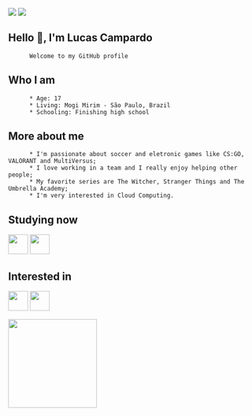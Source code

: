 
<a href="https://instagram.com/lukecampardo" target="_blank"><img src="https://img.shields.io/badge/-Instagram-%23E4405F?style=for-the-badge&logo=instagram&logoColor=white" target="_blank"></a>
<a href="https://www.linkedin.com/in/lucascampardo" target="_blank"><img src="https://img.shields.io/badge/-LinkedIn-%230077B5?style=for-the-badge&logo=linkedin&logoColor=white" target="_blank"></a>  


## Hello :wave:, I'm Lucas Campardo
          Welcome to my GitHub profile

## Who I am
          * Age: 17
          * Living: Mogi Mirim - São Paulo, Brazil
          * Schooling: Finishing high school

## More about me
          * I'm passionate about soccer and eletronic games like CS:GO, VALORANT and MultiVersus;
          * I love working in a team and I really enjoy helping other people;
          * My favorite series are The Witcher, Stranger Things and The Umbrella Academy;
          * I'm very interested in Cloud Computing.

## Studying now
<img src="https://cdn.jsdelivr.net/gh/devicons/devicon/icons/mysql/mysql-original.svg" width="40" height="40"/> <img src="https://cdn.jsdelivr.net/gh/devicons/devicon/icons/go/go-original.svg" width="40" height="40"/>

## Interested in
<img src="https://cdn.jsdelivr.net/gh/devicons/devicon/icons/csharp/csharp-original.svg" width="40" height="40" />  <img src="https://cdn.jsdelivr.net/gh/devicons/devicon/icons/dotnetcore/dotnetcore-original.svg" widht="40" height="40" />




<img height="180em" src="https://github-readme-stats.vercel.app/api/top-langs/?username=LucasCampardo&layout=compact&langs_count=7&theme=dracula"/>


          
